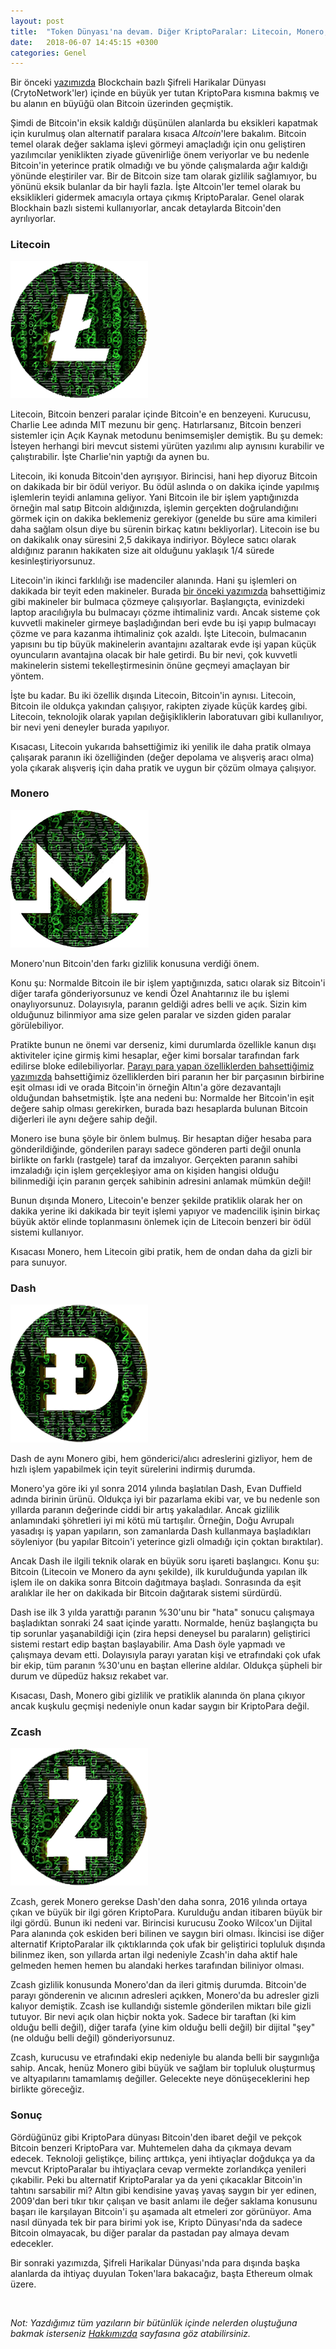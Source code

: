 ```yaml
---
layout: post
title:  "Token Dünyası'na devam. Diğer KriptoParalar: Litecoin, Monero, Dash, Zcash"
date:   2018-06-07 14:45:15 +0300
categories: Genel
---
```



Bir önceki [yazımızda](/genel/2018/06/01/token-dunyasinin-ilk-oyuncusu-tanidik-bir-isim-bitcoin.html) Blockchain bazlı Şifreli Harikalar Dünyası (CrytoNetwork'ler) içinde en büyük yer tutan KriptoPara kısmına bakmış ve bu alanın en büyüğü olan Bitcoin üzerinden geçmiştik. 

Şimdi de Bitcoin'in eksik kaldığı düşünülen alanlarda bu eksikleri kapatmak için kurulmuş olan alternatif paralara kısaca *Altcoin*'lere bakalım. Bitcoin temel olarak değer saklama işlevi görmeyi amaçladığı için onu geliştiren yazılımcılar yeniklikten ziyade güvenirliğe önem veriyorlar ve bu nedenle Bitcoin'in yeterince pratik olmadığı ve bu yönde çalışmalarda ağır kaldığı yönünde eleştiriler var. Bir de Bitcoin size tam olarak gizlilik sağlamıyor, bu yönünü eksik bulanlar da bir hayli fazla. İşte Altcoin'ler temel olarak bu eksiklikleri gidermek amacıyla ortaya çıkmış KriptoParalar. Genel olarak Blockhain bazlı sistemi kullanıyorlar, ancak detaylarda Bitcoin'den ayrılıyorlar. 


### Litecoin

![cryptocurrency-litecoin.png](/assets/cryptocurrency-litecoin.png) 

Litecoin, Bitcoin benzeri paralar içinde Bitcoin'e en benzeyeni. Kurucusu, Charlie Lee adında MIT mezunu bir genç. Hatırlarsanız, Bitcoin benzeri sistemler için Açık Kaynak metodunu benimsemişler demiştik. Bu şu demek: İsteyen herhangi biri mevcut sistemi yürüten yazılımı alıp aynısını kurabilir ve çalıştırabilir. İşte Charlie'nin yaptığı da aynen bu. 

Litecoin, iki konuda Bitcoin'den ayrışıyor. Birincisi, hani hep diyoruz Bitcoin on dakikada bir bir ödül veriyor. Bu ödül aslında o on dakika içinde yapılmış işlemlerin teyidi anlamına geliyor. Yani Bitcoin ile bir işlem yaptığınızda örneğin mal satıp Bitcoin aldığınızda, işlemin gerçekten doğrulandığını görmek için on dakika beklemeniz gerekiyor (genelde bu süre ama kimileri daha sağlam olsun diye bu sürenin birkaç katını bekliyorlar). Litecoin ise bu on dakikalık onay süresini 2,5 dakikaya indiriyor. Böylece satıcı olarak aldığınız paranın hakikaten size ait olduğunu yaklaşık 1/4 sürede kesinleştiriyorsunuz. 

Litecoin'in ikinci farklılığı ise madenciler alanında. Hani şu işlemleri on dakikada bir teyit eden makineler. Burada [bir önceki yazımızda](http://ademimerkezi.com/genel/2018/05/08/Peki-Blockchain-sifrelemesi-nasil-calisiyor.html) bahsettiğimiz gibi makineler bir bulmaca çözmeye çalışıyorlar. Başlangıçta, evinizdeki laptop aracılığıyla bu bulmacayı çözme ihtimaliniz vardı. Ancak sisteme çok kuvvetli makineler girmeye başladığından beri evde bu işi yapıp bulmacayı çözme ve para kazanma ihtimaliniz çok azaldı. İşte Litecoin, bulmacanın yapısını bu tip büyük makinelerin avantajını azaltarak evde işi yapan küçük oyuncuların avantajına olacak bir hale getirdi. Bu bir nevi, çok kuvvetli makinelerin sistemi tekelleştirmesinin önüne geçmeyi amaçlayan bir yöntem. 

İşte bu kadar. Bu iki özellik dışında Litecoin, Bitcoin'in aynısı. Litecoin, Bitcoin ile oldukça yakından çalışıyor, rakipten ziyade küçük kardeş gibi. Litecoin, teknolojik olarak yapılan değişikliklerin laboratuvarı gibi kullanılıyor, bir nevi yeni deneyler burada yapılıyor. 

Kısacası, Litecoin yukarıda bahsettiğimiz iki yenilik ile daha pratik olmaya çalışarak paranın iki özelliğinden (değer depolama ve alışveriş aracı olma) yola çıkarak alışveriş için daha pratik ve uygun bir çözüm olmaya çalışıyor. 



### Monero

![cryptocurrency-monero.png](/assets/cryptocurrency-monero.png) 

Monero'nun Bitcoin'den farkı gizlilik konusuna verdiği önem. 

Konu şu: Normalde Bitcoin ile bir işlem yaptığınızda, satıcı olarak siz Bitcoin'i diğer tarafa gönderiyorsunuz ve kendi Özel Anahtarınız ile bu işlemi onaylıyorsunuz. Dolayısıyla, paranın geldiği adres belli ve açık. Sizin kim olduğunuz bilinmiyor ama size gelen paralar ve sizden giden paralar görülebiliyor. 

Pratikte bunun ne önemi var derseniz, kimi durumlarda özellikle kanun dışı aktiviteler içine girmiş kimi hesaplar, eğer kimi borsalar tarafından fark edilirse bloke edilebiliyorlar. [Parayı para yapan özelliklerden bahsettiğimiz yazımızda](http://ademimerkezi.com/genel/2018/03/22/Bitcoin-para-mi-gercekten.html) bahsettiğimiz özelliklerden biri paranın her bir parçasının birbirine eşit olması idi ve orada Bitcoin'in örneğin Altın'a göre dezavantajlı olduğundan bahsetmiştik. İşte ana nedeni bu: Normalde her Bitcoin'in eşit değere sahip olması gerekirken, burada bazı hesaplarda bulunan Bitcoin diğerleri ile aynı değere sahip değil. 

Monero ise buna şöyle bir önlem bulmuş. Bir hesaptan diğer hesaba para gönderildiğinde, gönderilen parayı sadece gönderen parti değil onunla birlikte on farklı (rastgele) taraf da imzalıyor. Gerçekten paranın sahibi imzaladığı için işlem gerçekleşiyor ama on kişiden hangisi olduğu bilinmediği için paranın gerçek sahibinin adresini anlamak mümkün değil!

Bunun dışında Monero, Litecoin'e benzer şekilde pratiklik olarak her on dakika yerine iki dakikada bir teyit işlemi yapıyor ve madencilik işinin birkaç büyük aktör elinde toplanmasını önlemek için de Litecoin benzeri bir ödül sistemi kullanıyor. 

Kısacası Monero, hem Litecoin gibi pratik, hem de ondan daha da gizli bir para sunuyor. 



### Dash

![cryptocurrency-dash.png](/assets/cryptocurrency-dash.png) 


Dash de aynı Monero gibi, hem gönderici/alıcı adreslerini gizliyor, hem de hızlı işlem yapabilmek için teyit sürelerini indirmiş durumda. 

Monero'ya göre iki yıl sonra 2014 yılında başlatılan Dash, Evan Duffield adında birinin ürünü. Oldukça iyi bir pazarlama ekibi var, ve bu nedenle son yıllarda paranın değerinde ciddi bir artış yakaladılar. Ancak gizlilik anlamındaki şöhretleri iyi mi kötü mü tartışılır. Örneğin, Doğu Avrupalı yasadışı iş yapan yapıların, son zamanlarda Dash kullanmaya başladıkları söyleniyor (bu yapılar Bitcoin'i yeterince gizli olmadığı için çoktan bıraktılar). 

Ancak Dash ile ilgili teknik olarak en büyük soru işareti başlangıcı. Konu şu: Bitcoin (Litecoin ve Monero da aynı şekilde), ilk kurulduğunda yapılan ilk işlem ile on dakika sonra Bitcoin dağıtmaya başladı. Sonrasında da eşit aralıklar ile her on dakikada bir Bitcoin dağıtarak sistemi sürdürdü. 

Dash ise ilk 3 yılda yarattığı paranın %30'unu bir "hata" sonucu çalışmaya başladıktan sonraki 24 saat içinde yarattı. Normalde, henüz başlangıçta bu tip sorunlar yaşanabildiği için (zira hepsi deneysel bu paraların) geliştirici sistemi restart edip baştan başlayabilir. Ama Dash öyle yapmadı ve çalışmaya devam etti. Dolayısıyla parayı yaratan kişi ve etrafındaki çok ufak bir ekip, tüm paranın %30'unu en baştan ellerine aldılar. Oldukça şüpheli bir durum ve düpedüz haksız rekabet var.   

Kısacası, Dash, Monero gibi gizlilik ve pratiklik alanında ön plana çıkıyor ancak kuşkulu geçmişi nedeniyle onun kadar saygın bir KriptoPara değil. 

### Zcash

![cryptocurrency-zcash.png](/assets/cryptocurrency-zcash.png) 

Zcash, gerek Monero gerekse Dash'den daha sonra, 2016 yılında ortaya çıkan ve büyük bir ilgi gören KriptoPara. Kurulduğu andan itibaren büyük bir ilgi gördü. Bunun iki nedeni var. Birincisi kurucusu Zooko Wilcox'un Dijital Para alanında çok eskiden beri bilinen ve saygın biri olması. İkincisi ise diğer alternatif KriptoParalar ilk çıktıklarında çok ufak bir geliştirici topluluk dışında bilinmez iken, son yıllarda artan ilgi nedeniyle Zcash'in daha aktif hale gelmeden hemen hemen bu alandaki herkes tarafından biliniyor olması. 

Zcash gizlilik konusunda Monero'dan da ileri gitmiş durumda. Bitcoin'de parayı gönderenin ve alıcının adresleri açıkken, Monero'da bu adresler gizli kalıyor demiştik. Zcash ise kullandığı sistemle gönderilen miktarı bile gizli tutuyor. Bir nevi açık olan hiçbir nokta yok. Sadece bir taraftan (ki kim olduğu belli değil), diğer tarafa (yine kim olduğu belli değil) bir dijital "şey" (ne olduğu belli değil) gönderiyorsunuz. 

Zcash, kurucusu ve etrafındaki ekip nedeniyle bu alanda belli bir saygınlığa sahip. Ancak, henüz Monero gibi büyük ve sağlam bir topluluk oluşturmuş ve altyapılarını tamamlamış değiller. Gelecekte neye dönüşeceklerini hep birlikte göreceğiz. 


### Sonuç

Gördüğünüz gibi KriptoPara dünyası Bitcoin'den ibaret değil ve pekçok Bitcoin benzeri KriptoPara var. Muhtemelen daha da çıkmaya devam edecek. Teknoloji geliştikçe, bilinç arttıkça, yeni ihtiyaçlar doğdukça ya da mevcut KriptoParalar bu ihtiyaçlara cevap vermekte zorlandıkça yenileri çıkabilir. Peki bu alternatif KriptoParalar ya da yeni çıkacaklar Bitcoin'in tahtını sarsabilir mi? Altın gibi kendisine yavaş yavaş saygın bir yer edinen, 2009'dan beri tıkır tıkır çalışan ve basit anlamı ile değer saklama konusunu başarı ile karşılayan Bitcoin'i şu aşamada alt etmeleri zor görünüyor. Ama nasıl dünyada tek bir para birimi yok ise, Kripto Dünyası'nda da sadece Bitcoin olmayacak, bu diğer paralar da pastadan pay almaya devam edecekler. 

Bir sonraki yazımızda, Şifreli Harikalar Dünyası'nda para dışında başka alanlarda da ihtiyaç duyulan Token'lara bakacağız, başta Ethereum olmak üzere.

&nbsp;

*Not: Yazdığımız tüm yazıların bir bütünlük içinde nelerden oluştuğuna bakmak isterseniz [Hakkımızda](/about/) sayfasına göz atabilirsiniz.*

